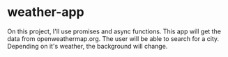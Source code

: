 # weather-app

On this project, I'll use promises and async functions. This app will get the data from openweathermap.org. The user will be able to search for a city. Depending on it's weather, the background will change. 